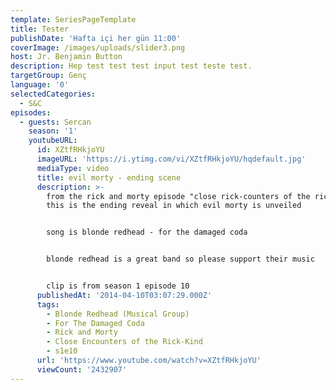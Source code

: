 ```yaml
---
template: SeriesPageTemplate
title: Tester
publishDate: 'Hafta içi her gün 11:00'
coverImage: /images/uploads/slider3.png
host: Jr. Benjamin Button
description: Hep test test test input test teste test.
targetGroup: Genç
language: '0'
selectedCategories:
  - S&C
episodes:
  - guests: Sercan
    season: '1'
    youtubeURL:
      id: XZtfRHkjoYU
      imageURL: 'https://i.ytimg.com/vi/XZtfRHkjoYU/hqdefault.jpg'
      mediaType: video
      title: evil morty - ending scene
      description: >-
        from the rick and morty episode "close rick-counters of the rick kind."
        this is the ending reveal in which evil morty is unveiled


        song is blonde redhead - for the damaged coda


        blonde redhead is a great band so please support their music


        clip is from season 1 episode 10
      publishedAt: '2014-04-10T03:07:29.000Z'
      tags:
        - Blonde Redhead (Musical Group)
        - For The Damaged Coda
        - Rick and Morty
        - Close Encounters of the Rick-Kind
        - s1e10
      url: 'https://www.youtube.com/watch?v=XZtfRHkjoYU'
      viewCount: '2432907'
---
```


